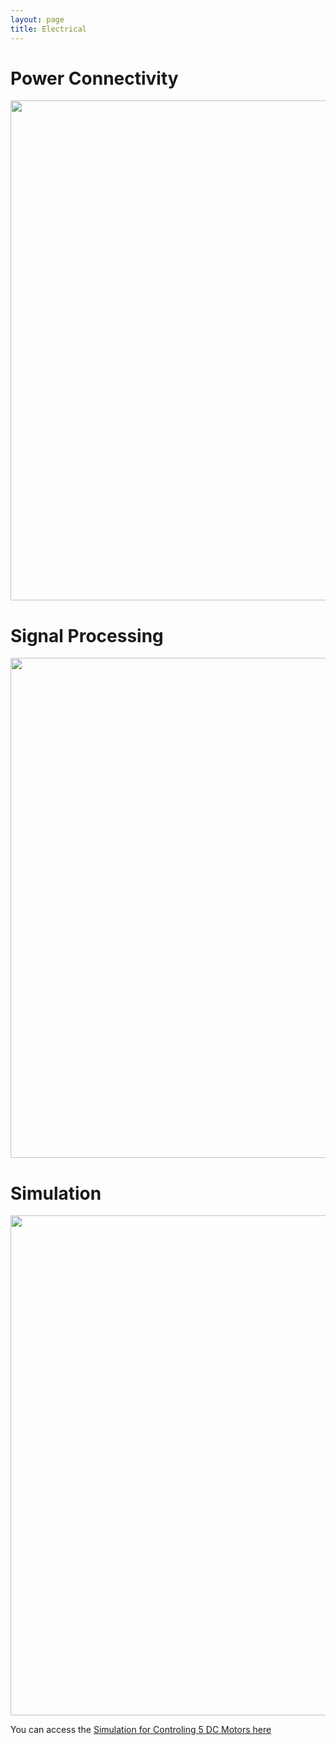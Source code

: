 ```yaml
---
layout: page
title: Electrical
---
```


# Power Connectivity

<img src="{{site.url}}/images/PowerConnectivity.png" width="800">

# Signal Processing

<img src="{{site.url}}/images/SignalProcessing.png" width="800">

# Simulation

<img src="{{site.url}}/images/SimulationWithArduino.JPG" width="800">

You can access the [Simulation for Controling 5 DC Motors here](https://123d.circuits.io/circuits/1615967-control-5-dc-motors)

